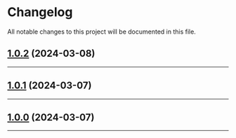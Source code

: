 <!--- BEGIN HEADER -->
# Changelog

All notable changes to this project will be documented in this file.
<!--- END HEADER -->

## [1.0.2](https://github.com/liquiddesign/slack-logger/compare/v1.0.1...v1.0.2) (2024-03-08)


---

## [1.0.1](https://github.com/liquiddesign/slack-logger/compare/v1.0.0...v1.0.1) (2024-03-07)


---

## [1.0.0](https://github.com/liquiddesign/slack-logger/compare/v0.0.9...v1.0.0) (2024-03-07)


---

